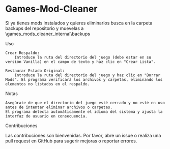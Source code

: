 # Games-Mod-Cleaner

Si ya tienes mods instalados y quieres eliminarlos busca en la carpeta backups del repositorio y muevelas a \games_mods_cleaner\_internal\backups

Uso

    Crear Respaldo:
        Introduce la ruta del directorio del juego (debe estar en su versión Vanilla) en el campo de texto y haz clic en "Crear Lista".

    Restaurar Estado Original:
        Introduce la ruta del directorio del juego y haz clic en "Borrar Mods". El programa verificará los archivos y carpetas, eliminando los elementos no listados en el respaldo.

Notas

    Asegúrate de que el directorio del juego esté cerrado y no esté en uso antes de intentar eliminar archivos o carpetas.
    El programa detecta automáticamente el idioma del sistema y ajusta la interfaz de usuario en consecuencia.

Contribuciones

Las contribuciones son bienvenidas. Por favor, abre un issue o realiza una pull request en GitHub para sugerir mejoras o reportar errores.
